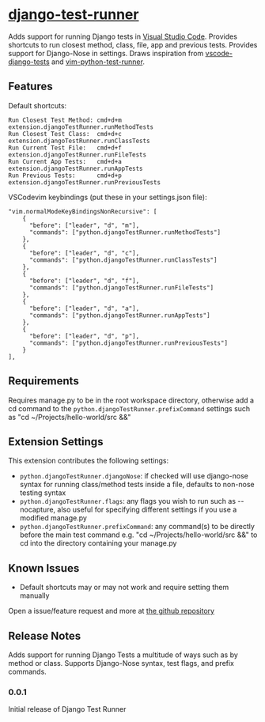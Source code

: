# [django-test-runner](https://marketplace.visualstudio.com/items?itemName=Pachwenko.django-test-runner)

Adds support for running Django tests in [Visual Studio Code](https://github.com/microsoft/vscode). Provides shortcuts to run closest method, class, file, app and previous tests. Provides support for Django-Nose in settings.
Draws inspiration from [vscode-django-tests](https://github.com/remik/vscode-django-tests) and [vim-python-test-runner](https://github.com/JarrodCTaylor/vim-python-test-runner).

## Features

Default shortcuts:

```
Run Closest Test Method: cmd+d+m        extension.djangoTestRunner.runMethodTests
Run Closest Test Class:  cmd+d+c        extension.djangoTestRunner.runClassTests
Run Current Test File:   cmd+d+f        extension.djangoTestRunner.runFileTests
Run Current App Tests:   cmd+d+a        extension.djangoTestRunner.runAppTests
Run Previous Tests:      cmd+d+p        extension.djangoTestRunner.runPreviousTests
```

VSCodevim keybindings (put these in your settings.json file):

```
"vim.normalModeKeyBindingsNonRecursive": [
    {
      "before": ["leader", "d", "m"],
      "commands": ["python.djangoTestRunner.runMethodTests"]
    },
    {
      "before": ["leader", "d", "c"],
      "commands": ["python.djangoTestRunner.runClassTests"]
    },
    {
      "before": ["leader", "d", "f"],
      "commands": ["python.djangoTestRunner.runFileTests"]
    },
    {
      "before": ["leader", "d", "a"],
      "commands": ["python.djangoTestRunner.runAppTests"]
    },
    {
      "before": ["leader", "d", "p"],
      "commands": ["python.djangoTestRunner.runPreviousTests"]
    }
],
```

## Requirements

Requires manage&#46;py to be in the root workspace directory, otherwise add a cd command to the `python.djangoTestRunner.prefixCommand` settings such as "cd ~/Projects/hello-world/src &&"

## Extension Settings

This extension contributes the following settings:

- `python.djangoTestRunner.djangoNose`: if checked will use django-nose syntax for running class/method tests inside a file, defaults to non-nose testing syntax
- `python.djangoTestRunner.flags`: any flags you wish to run such as --nocapture, also useful for specifying different settings if you use a modified manage&#46;py
- `python.djangoTestRunner.prefixCommand`: any command(s) to be directly before the main test command e.g. "cd ~/Projects/hello-world/src &&" to cd into the directory containing your manage&#46;py

## Known Issues

- Default shortcuts may or may not work and require setting them manually

Open a issue/feature request and more at [the github repository](https://github.com/jotavemonte/VSCode-Django-Test-Runner/issues)

## Release Notes

Adds support for running Django Tests a multitude of ways such as by method or class. Supports Django-Nose syntax, test flags, and prefix commands.

### 0.0.1

Initial release of Django Test Runner
